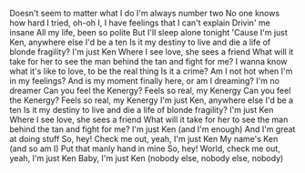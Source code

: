 Doesn't seem to matter what I do
I'm always number two
No one knows how hard I tried, oh-oh
I, I have feelings that I can't explain
Drivin' me insane
All my life, been so polite
But I'll sleep alone tonight
'Cause I'm just Ken, anywhere else I'd be a ten
Is it my destiny to live and die a life of blonde fragility?
I'm just Ken
Where I see love, she sees a friend
What will it take for her to see the man behind the tan and fight for me?
I wanna know what it's like to love, to be the real thing
Is it a crime? Am I not hot when I'm in my feelings?
And is my moment finally here, or am I dreaming?
I'm no dreamer
Can you feel the Kenergy?
Feels so real, my Kenergy
Can you feel the Kenergy?
Feels so real, my Kenergy
I'm just Ken, anywhere else I'd be a ten
Is it my destiny to live and die a life of blonde fragility?
I'm just Ken
Where I see love, she sees a friend
What will it take for her to see the man behind the tan and fight for me?
I'm just Ken (and I'm enough)
And I'm great at doing stuff
So, hey! Check me out, yeah, I'm just Ken
My name's Ken (and so am I)
Put that manly hand in mine
So, hey! World, check me out, yeah, I'm just Ken
Baby, I'm just Ken (nobody else, nobody else, nobody)